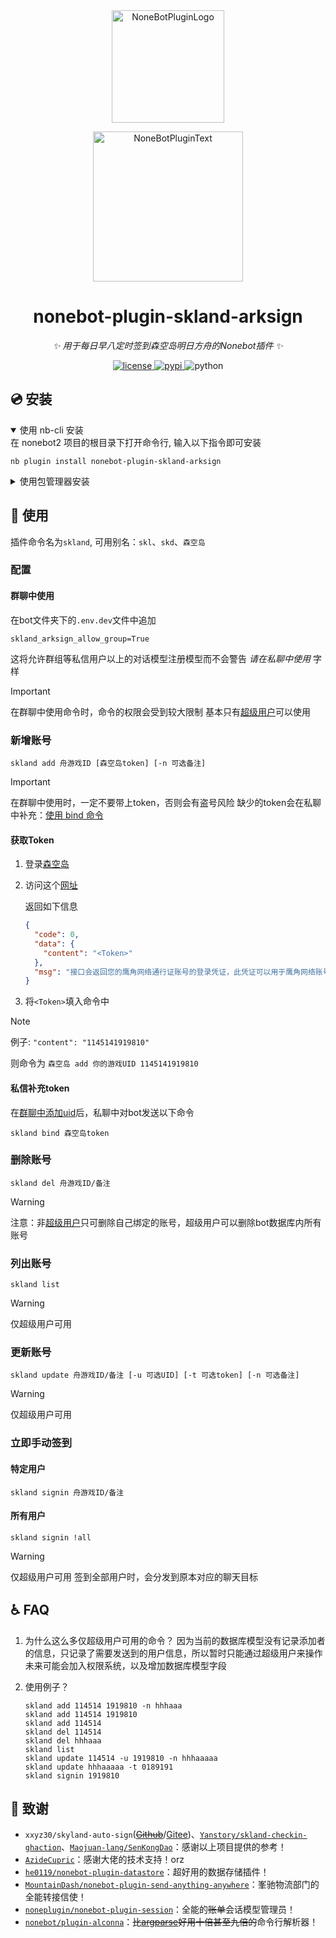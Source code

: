 <div align="center">
  <a href="https://v2.nonebot.dev/store"><img src="https://github.com/A-kirami/nonebot-plugin-template/blob/resources/nbp_logo.png" width="180" height="180" alt="NoneBotPluginLogo"></a>
  <br>
  <p><img src="https://github.com/A-kirami/nonebot-plugin-template/blob/resources/NoneBotPlugin.svg" width="240" alt="NoneBotPluginText"></p>
</div>

<div align="center">

# nonebot-plugin-skland-arksign

<!-- prettier-ignore-start -->
<!-- markdownlint-disable-next-line MD036 -->
_✨ 用于每日早八定时签到森空岛明日方舟的Nonebot插件 ✨_
<!-- prettier-ignore-end -->

<a href="./LICENSE">
    <img src="https://img.shields.io/github/license/GuGuMur/nonebot-plugin-skland-arksign.svg" alt="license">
</a>
<a href="https://pypi.python.org/pypi/nonebot-plugin-skland-arksign">
    <img src="https://img.shields.io/pypi/v/nonebot-plugin-skland-arksign.svg" alt="pypi">
</a>
<img src="https://img.shields.io/badge/python-3.8+-blue.svg" alt="python">

</div>

## 💿 安装

<details open>
<summary>使用 nb-cli 安装</summary>
在 nonebot2 项目的根目录下打开命令行, 输入以下指令即可安装

```shell
nb plugin install nonebot-plugin-skland-arksign
```

</details>

<details>
<summary>使用包管理器安装</summary>
在 nonebot2 项目的插件目录下, 打开命令行, 根据你使用的包管理器, 输入相应的安装命令

<details>
<summary>pip</summary>

```shell
pip install nonebot-plugin-skland-arksign
```

</details>
<details>
<summary>pdm</summary>

```shell
pdm add nonebot-plugin-skland-arksign
```

</details>
<details>
<summary>poetry</summary>

```shell
poetry add nonebot-plugin-skland-arksign
```

</details>
<details>
<summary>conda</summary>

```shell
conda install nonebot-plugin-skland-arksign
```

</details>

打开 nonebot2 项目根目录下的 `pyproject.toml` 文件, 在 `[tool.nonebot]` 部分追加写入

```toml
plugins = ["nonebot_plugin_skland_arksign"]
```

</details>

## 🎉 使用

插件命令名为`skland`, 可用别名：`skl`、`skd`、`森空岛`

### 配置

#### 群聊中使用

在bot文件夹下的`.env.dev`文件中追加

```dotnet
skland_arksign_allow_group=True
```

这将允许群组等私信用户以上的对话模型注册模型而不会警告 _请在私聊中使用_ 字样

> [!IMPORTANT]
> 在群聊中使用命令时，命令的权限会受到较大限制
> 基本只有[超级用户](https://nonebot.dev/docs/appendices/config#superusers)可以使用

### 新增账号

```shell
skland add 舟游戏ID [森空岛token] [-n 可选备注]
```

> [!IMPORTANT]
> 在群聊中使用时，一定不要带上token，否则会有盗号风险
> 缺少的token会在私聊中补充：[使用 bind 命令](#私信补充token)

#### 获取Token

1. 登录[森空岛](https://www.skland.com/)

2. 访问这个[网址](https://web-api.skland.com/account/info/hg)

   返回如下信息

   ```json
   {
     "code": 0,
     "data": {
       "content": "<Token>"
     },
     "msg": "接口会返回您的鹰角网络通行证账号的登录凭证，此凭证可以用于鹰角网络账号系统校验您登录的有效性。泄露登录凭证属于极度危险操作，为了您的账号安全，请勿将此凭证以任何形式告知他人！"
   }
   ```

3. 将`<Token>`填入命令中

> [!NOTE]
> 例子: `"content": "1145141919810"`
>
> 则命令为 `森空岛 add 你的游戏UID 1145141919810`

#### 私信补充token

在[群聊中添加uid](#新增账号)后，私聊中对bot发送以下命令

```shell
skland bind 森空岛token
```

### 删除账号

```shell
skland del 舟游戏ID/备注
```

> [!WARNING]
> 注意：非[超级用户](https://nonebot.dev/docs/appendices/config#superusers)只可删除自己绑定的账号，超级用户可以删除bot数据库内所有账号

### 列出账号

```shell
skland list
```

> [!WARNING]
> 仅超级用户可用

### 更新账号

```shell
skland update 舟游戏ID/备注 [-u 可选UID] [-t 可选token] [-n 可选备注]
```

> [!WARNING]
> 仅超级用户可用

### 立即手动签到

#### 特定用户

```shell
skland signin 舟游戏ID/备注
```

#### 所有用户

```shell
skland signin !all
```

> [!WARNING]
> 仅超级用户可用
> 签到全部用户时，会分发到原本对应的聊天目标

## ♿️ FAQ

1. 为什么这么多仅超级用户可用的命令？
   因为当前的数据库模型没有记录添加者的信息，只记录了需要发送到的用户信息，所以暂时只能通过超级用户来操作
   未来可能会加入权限系统，以及增加数据库模型字段

2. 使用例子？

   ```shell
   skland add 114514 1919810 -n hhhaaa
   skland add 114514 1919810
   skland add 114514
   skland del 114514
   skland del hhhaaa
   skland list
   skland update 114514 -u 1919810 -n hhhaaaaa
   skland update hhhaaaaa -t 0189191
   skland signin 1919810
   ```

## 🤗 致谢

- `xxyz30/skyland-auto-sign`([<del>Github</del>](https://github.com/xxyz30/skyland-auto-sign)/[Gitee](https://gitee.com/FancyCabbage/skyland-auto-sign))、[`Yanstory/skland-checkin-ghaction`](https://github.com/Yanstory/skland-checkin-ghaction)、[`Maojuan-lang/SenKongDao`](https://github.com/Maojuan-lang/SenKongDao)：感谢以上项目提供的参考！
- [`AzideCupric`](https://github.com/AzideCupric)：感谢大佬的技术支持！orz
- [`he0119/nonebot-plugin-datastore`](https://github.com/he0119/nonebot-plugin-datastore)：超好用的数据存储插件！
- [`MountainDash/nonebot-plugin-send-anything-anywhere`](https://github.com/MountainDash/nonebot-plugin-send-anything-anywhere)：峯驰物流部门的全能转接信使！
- [`noneplugin/nonebot-plugin-session`](https://github.com/noneplugin/nonebot-plugin-session)：全能的<del>账单</del>会话模型管理员！
- [`nonebot/plugin-alconna`](https://github.com/nonebot/plugin-alconna)：<del>比[argparse](https://docs.python.org/3/library/argparse.html)好用十倍甚至九倍的</del>命令行解析器！
